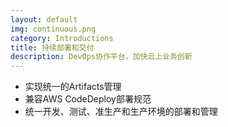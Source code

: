 ```yaml
---
layout: default
img: continuous.png
category: Introductions
title: 持续部署和交付
description: DevOps协作平台，加快云上业务创新
---
```


 * 实现统一的Artifacts管理
 * 兼容AWS CodeDeploy部署规范
 * 统一开发、测试、准生产和生产环境的部署和管理